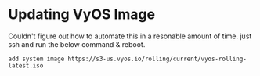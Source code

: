 # Updating VyOS Image

Couldn't figure out how to automate this in a resonable amount of time.
just ssh and run the below command & reboot.

```
add system image https://s3-us.vyos.io/rolling/current/vyos-rolling-latest.iso
```
